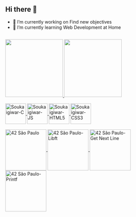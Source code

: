 ## Hi there 👋

- 🔭 I’m currently working on Find new objectives
- 🌱 I’m currently learning Web Development at Home

##

<div>
  <a href="https://github.com/Soukaigiwar">
  <img height="180em" src="https://github-readme-stats.vercel.app/api?username=Soukaigiwar&show_icons=true&theme=dracula&include_all_commits=true&count_private=true"/>
  <img height="180em" src="https://github-readme-stats.vercel.app/api/top-langs/?username=Soukaigiwar&layout=compact&langs_count=7&theme=dracula"/>
</div>
<div style="display: inline_block"><br>
  <img align="center" alt="Soukaigiwar-C" height="64" width="64" src="https://icongr.am/devicon/c-original.svg?size=64&color=currentColor">
  <img align="center" alt="Soukaigiwar-JS" height="64" width="64" src="https://icongr.am/devicon/javascript-original.svg?size=64&color=currentColor">
  <img align="center" alt="Soukaigiwar-HTML5" height="64" width="64" src="https://icongr.am/devicon/html5-original.svg?size=64&color=currentColor">
  <img align="center" alt="Soukaigiwar-CSS3" height="64" width="64" src="https://icongr.am/devicon/css3-original.svg?size=64&color=currentColor">
<!--  
      <img align="center" alt="Soukaigiwar-PHP" height="64" width="64" src="https://icongr.am/devicon/php-original.svg?size=64&color=currentColor">
      <img align="center" alt="Soukaigiwar-MySQL" height="64" width="64" src="https://icongr.am/devicon/mysql-original-wordmark.svg?size=64&color=currentColor">
-->
</div>
<div style="display: inline_block"><br>
  <img align="center" alt="42 São Paulo" height="128" width="128" src="https://fastfixinformatica.com.br/gh_img/42sp.png?size=128&color=currentColor">
  <img align="center" alt="42 São Paulo-Libft" height="128" width="128" src="https://fastfixinformatica.com.br/gh_img/libfte.png?size=128&color=currentColor">
  <img align="center" alt="42 São Paulo-Get Next Line" height="128" width="128" src="https://fastfixinformatica.com.br/gh_img/get_next_linee.png?size=128&color=currentColor">
  <img align="center" alt="42 São Paulo-Printf" height="128" width="128" src="https://fastfixinformatica.com.br/gh_img/ft_printfe.png?size=128&color=currentColor">
</div>
